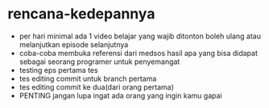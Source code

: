 # rencana-kedepannya
- per hari minimal ada 1 video belajar yang wajib ditonton
boleh ulang atau melanjutkan episode selanjutnya
- coba-coba membuka referensi dari medsos hasil apa
yang bisa didapat sebagai seorang programer untuk penyemangat
- testing eps pertama tes
- tes editing commit untuk branch pertama
- tes editing commit ke dua(dari orang pertama)
- PENTING jangan lupa ingat ada orang yang ingin kamu gapai

